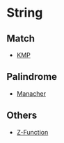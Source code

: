 # String

## Match

* [KMP](match/kmp/kmp.md)

## Palindrome

* [Manacher](palindrome/manacher/manacher.md)

## Others

* [Z-Function](zFunction/z-function.md)
